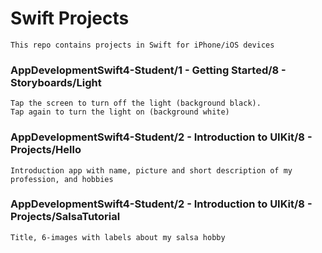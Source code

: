 # Swift Projects
	This repo contains projects in Swift for iPhone/iOS devices

### AppDevelopmentSwift4-Student/1 - Getting Started/8 - Storyboards/Light
	Tap the screen to turn off the light (background black). 
	Tap again to turn the light on (background white)

### AppDevelopmentSwift4-Student/2 - Introduction to UIKit/8 - Projects/Hello
	Introduction app with name, picture and short description of my
	profession, and hobbies

### AppDevelopmentSwift4-Student/2 - Introduction to UIKit/8 - Projects/SalsaTutorial
	Title, 6-images with labels about my salsa hobby
